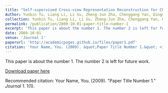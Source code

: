 ```yaml
---
title: "Self-supervised Cross-view Representation Reconstruction for Change Captioning"
Author: Yunbin Tu, Liang Li, Li Su, Zheng-Jun Zha, Chenggang Yan, Qingming Huang.
collection: Yunbin Tu, Liang Li, Li Su, Zheng-Jun Zha, Chenggang Yan, Qingming Huang.
permalink: /publication/2009-10-01-paper-title-number-1
excerpt: 'This paper is about the number 1. The number 2 is left for future work.'
date: 2009-10-01
venue: 'Journal 1'
paperurl: 'http://academicpages.github.io/files/paper1.pdf'
citation: 'Your Name, You. (2009). &quot;Paper Title Number 1.&quot; <i>Journal 1</i>. 1(1).'
---
```

This paper is about the number 1. The number 2 is left for future work.

[Download paper here](http://academicpages.github.io/files/paper1.pdf)

Recommended citation: Your Name, You. (2009). "Paper Title Number 1." <i>Journal 1</i>. 1(1).
